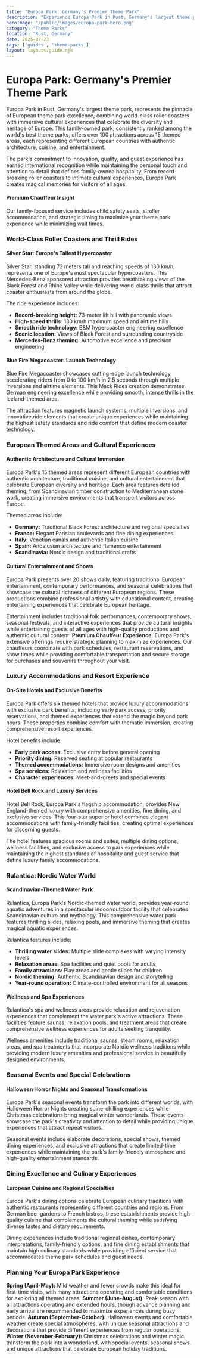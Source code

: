 ```yaml
---
title: "Europa Park: Germany's Premier Theme Park"
description: "Experience Europa Park in Rust, Germany's largest theme park, featuring world-class roller coasters, European-themed areas, luxury accommodations, and the spectacular Rulantica water world."
heroImage: "/public/images/europa-park-hero.png"
category: "Theme Parks"
location: "Rust, Germany"
date: 2025-07-23
tags: ['guides', 'theme-parks']
layout: layouts/guide.njk
---
```


# Europa Park: Germany's Premier Theme Park

Europa Park in Rust, Germany's largest theme park, represents the pinnacle of European theme park excellence, combining world-class roller coasters with immersive cultural experiences that celebrate the diversity and heritage of Europe. This family-owned park, consistently ranked among the world's best theme parks, offers over 100 attractions across 15 themed areas, each representing different European countries with authentic architecture, cuisine, and entertainment.

The park's commitment to innovation, quality, and guest experience has earned international recognition while maintaining the personal touch and attention to detail that defines family-owned hospitality. From record-breaking roller coasters to intimate cultural experiences, Europa Park creates magical memories for visitors of all ages.

<div class="premium-insight">
<h4>Premium Chauffeur Insight</h4>
<p>Our family-focused service includes child safety seats, stroller accommodation, and strategic timing to maximize your theme park experience while minimizing wait times.</p>
</div>


### World-Class Roller Coasters and Thrill Rides


#### Silver Star: Europe's Tallest Hypercoaster

Silver Star, standing 73 meters tall and reaching speeds of 130 km/h, represents one of Europe's most spectacular hypercoasters. This Mercedes-Benz sponsored attraction provides breathtaking views of the Black Forest and Rhine Valley while delivering world-class thrills that attract coaster enthusiasts from around the globe.

The ride experience includes:

  * **Record-breaking height:** 73-meter lift hill with panoramic views
  * **High-speed thrills:** 130 km/h maximum speed and airtime hills
  * **Smooth ride technology:** B&M hypercoaster engineering excellence
  * **Scenic location:** Views of Black Forest and surrounding countryside
  * **Mercedes-Benz theming:** Automotive excellence and precision engineering


#### Blue Fire Megacoaster: Launch Technology

Blue Fire Megacoaster showcases cutting-edge launch technology, accelerating riders from 0 to 100 km/h in 2.5 seconds through multiple inversions and airtime elements. This Mack Rides creation demonstrates German engineering excellence while providing smooth, intense thrills in the Iceland-themed area.

The attraction features magnetic launch systems, multiple inversions, and innovative ride elements that create unique experiences while maintaining the highest safety standards and ride comfort that define modern coaster technology.


### European Themed Areas and Cultural Experiences


#### Authentic Architecture and Cultural Immersion

Europa Park's 15 themed areas represent different European countries with authentic architecture, traditional cuisine, and cultural entertainment that celebrate European diversity and heritage. Each area features detailed theming, from Scandinavian timber construction to Mediterranean stone work, creating immersive environments that transport visitors across Europe.

Themed areas include:

  * **Germany:** Traditional Black Forest architecture and regional specialties
  * **France:** Elegant Parisian boulevards and fine dining experiences
  * **Italy:** Venetian canals and authentic Italian cuisine
  * **Spain:** Andalusian architecture and flamenco entertainment
  * **Scandinavia:** Nordic design and traditional crafts


#### Cultural Entertainment and Shows

Europa Park presents over 20 shows daily, featuring traditional European entertainment, contemporary performances, and seasonal celebrations that showcase the cultural richness of different European regions. These productions combine professional artistry with educational content, creating entertaining experiences that celebrate European heritage.

Entertainment includes traditional folk performances, contemporary shows, seasonal festivals, and interactive experiences that provide cultural insights while entertaining guests of all ages with high-quality productions and authentic cultural content.
**Premium Chauffeur Experience:** Europa Park's extensive offerings require strategic planning to maximize experiences. Our chauffeurs coordinate with park schedules, restaurant reservations, and show times while providing comfortable transportation and secure storage for purchases and souvenirs throughout your visit.


### Luxury Accommodations and Resort Experience


#### On-Site Hotels and Exclusive Benefits

Europa Park offers six themed hotels that provide luxury accommodations with exclusive park benefits, including early park access, priority reservations, and themed experiences that extend the magic beyond park hours. These properties combine comfort with thematic immersion, creating comprehensive resort experiences.

Hotel benefits include:

  * **Early park access:** Exclusive entry before general opening
  * **Priority dining:** Reserved seating at popular restaurants
  * **Themed accommodations:** Immersive room designs and amenities
  * **Spa services:** Relaxation and wellness facilities
  * **Character experiences:** Meet-and-greets and special events


#### Hotel Bell Rock and Luxury Services

Hotel Bell Rock, Europa Park's flagship accommodation, provides New England-themed luxury with comprehensive amenities, fine dining, and exclusive services. This four-star superior hotel combines elegant accommodations with family-friendly facilities, creating optimal experiences for discerning guests.

The hotel features spacious rooms and suites, multiple dining options, wellness facilities, and exclusive access to park experiences while maintaining the highest standards of hospitality and guest service that define luxury family accommodations.


### Rulantica: Nordic Water World


#### Scandinavian-Themed Water Park

Rulantica, Europa Park's Nordic-themed water world, provides year-round aquatic adventures in a spectacular indoor/outdoor facility that celebrates Scandinavian culture and mythology. This comprehensive water park features thrilling slides, relaxing pools, and immersive theming that creates magical aquatic experiences.

Rulantica features include:

  * **Thrilling water slides:** Multiple slide complexes with varying intensity levels
  * **Relaxation areas:** Spa facilities and quiet pools for adults
  * **Family attractions:** Play areas and gentle slides for children
  * **Nordic theming:** Authentic Scandinavian design and storytelling
  * **Year-round operation:** Climate-controlled environment for all seasons


#### Wellness and Spa Experiences

Rulantica's spa and wellness areas provide relaxation and rejuvenation experiences that complement the water park's active attractions. These facilities feature saunas, relaxation pools, and treatment areas that create comprehensive wellness experiences for adults seeking tranquility.

Wellness amenities include traditional saunas, steam rooms, relaxation areas, and spa treatments that incorporate Nordic wellness traditions while providing modern luxury amenities and professional service in beautifully designed environments.


### Seasonal Events and Special Celebrations


#### Halloween Horror Nights and Seasonal Transformations

Europa Park's seasonal events transform the park into different worlds, with Halloween Horror Nights creating spine-chilling experiences while Christmas celebrations bring magical winter wonderlands. These events showcase the park's creativity and attention to detail while providing unique experiences that attract repeat visitors.

Seasonal events include elaborate decorations, special shows, themed dining experiences, and exclusive attractions that create limited-time experiences while maintaining the park's family-friendly atmosphere and high-quality entertainment standards.


### Dining Excellence and Culinary Experiences


#### European Cuisine and Regional Specialties

Europa Park's dining options celebrate European culinary traditions with authentic restaurants representing different countries and regions. From German beer gardens to French bistros, these establishments provide high-quality cuisine that complements the cultural theming while satisfying diverse tastes and dietary requirements.

Dining experiences include traditional regional dishes, contemporary interpretations, family-friendly options, and fine dining establishments that maintain high culinary standards while providing efficient service that accommodates theme park schedules and guest needs.


### Planning Your Europa Park Experience
**Spring (April-May):** Mild weather and fewer crowds make this ideal for first-time visits, with many attractions operating and comfortable conditions for exploring all themed areas.
**Summer (June-August):** Peak season with all attractions operating and extended hours, though advance planning and early arrival are recommended to maximize experiences during busy periods.
**Autumn (September-October):** Halloween events and comfortable weather create special atmospheres, with unique seasonal attractions and decorations that provide different experiences from regular operations.
**Winter (November-February):** Christmas celebrations and winter magic transform the park into a wonderland, with special events, seasonal shows, and unique attractions that celebrate European holiday traditions.

